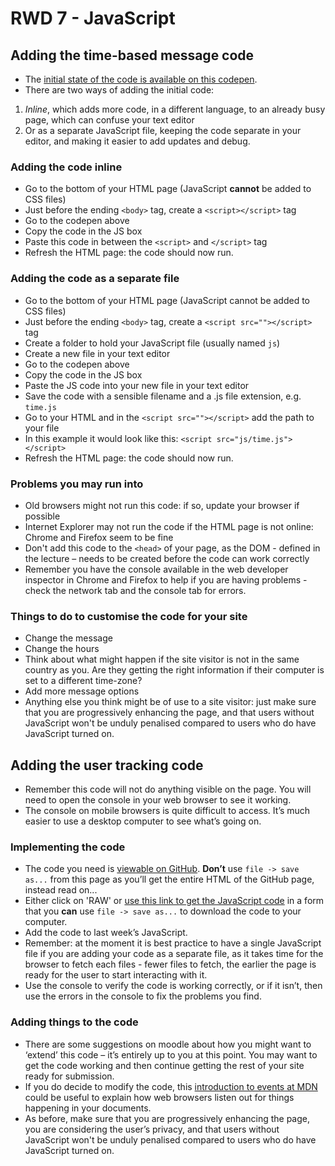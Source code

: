 # RWD 7 - JavaScript

## Adding the time-based message code

* The [initial state of the code is available on this codepen](https://codepen.io/wilsondmmu/pen/43ef68f25d5275d02fa51d9e0298b419).
* There are two ways of adding the initial code:
1. *Inline*, which adds more code, in a different language, to an already busy page, which can confuse your text editor
2. Or as a separate JavaScript file, keeping the code separate in your editor, and making it easier to add updates and debug.

### Adding the code inline

* Go to the bottom of your HTML page (JavaScript **cannot** be added to CSS files)
* Just before the ending `<body>` tag, create a `<script></script>` tag
* Go to the codepen above
* Copy the code in the JS box
* Paste this code in between the `<script>` and `</script>` tag
* Refresh the HTML page: the code should now run.

### Adding the code as a separate file

* Go to the bottom of your HTML page (JavaScript cannot be added to CSS files)
* Just before the ending `<body>` tag, create a `<script src=""></script>` tag
* Create a folder to hold your JavaScript file (usually named `js`)
* Create a new file in your text editor
* Go to the codepen above
* Copy the code in the JS box
* Paste the JS code into your new file in your text editor
* Save the code with a sensible filename and a .js file extension, e.g. `time.js`
* Go to your HTML and in the `<script src=""></script>` add the path to your file
* In this example it would look like this: `<script src="js/time.js"></script>`
* Refresh the HTML page: the code should now run.

### Problems you may run into

* Old browsers might not run this code: if so, update your browser if possible
* Internet Explorer may not run the code if the HTML page is not online: Chrome and Firefox seem to be fine
* Don't add this code to the `<head>` of your page, as the DOM - defined in the lecture – needs to be created before the code can work correctly
* Remember you have the console available in the web developer inspector in Chrome and Firefox to help if you are having problems - check the network tab and the console tab for errors.

### Things to do to customise the code for your site

* Change the message
* Change the hours
* Think about what might happen if the site visitor is not in the same country as you. Are they getting the right information if their computer is set to a different time-zone?
* Add more message options
* Anything else you think might be of use to a site visitor: just make sure that you are progressively enhancing the page, and that users without JavaScript won't be unduly penalised compared to users who do have JavaScript turned on.


## Adding the user tracking code


* Remember this code will not do anything visible on the page. You will need to open the console in your web browser to see it working.
* The console on mobile browsers is quite difficult to access. It’s much easier to use a desktop computer to see what’s going on.

### Implementing the code

* The code you need is [viewable on GitHub](https://github.com/mmu-webdesign/l4-IWD-web-term2/blob/master/tracker.js). **Don’t** use `file -> save as...` from this page as you’ll get the entire HTML of the GitHub page, instead read on...
* Either click on 'RAW' or [use this link to get the JavaScript code](https://raw.githubusercontent.com/mmu-webdesign/l4-IWD-web-term2/master/tracker.js) in a form that you **can** use `file -> save as...` to download the code to your computer.
* Add the code to last week’s JavaScript. 
* Remember: at the moment it is best practice to have a single JavaScript file if you are adding your code as a separate file, as it takes time for the browser to fetch each files - fewer files to fetch, the earlier the page is ready for the user to start interacting with it. 
* Use the console to verify the code is working correctly, or if it isn’t, then use the errors in the console to fix the problems you find.

### Adding things to the code

* There are some suggestions on moodle about how you might want to ‘extend’ this code – it’s entirely up to you at this point. You may want to get the code working and then continue getting the rest of your site ready for submission. 
* If you do decide to modify the code, this [introduction to events at MDN](https://developer.mozilla.org/en-US/docs/Learn/JavaScript/Building_blocks/Events) could be useful to explain how web browsers listen out for things happening in your documents.
* As before, make sure that you are progressively enhancing the page, you are considering the user’s privacy, and that users without JavaScript won't be unduly penalised compared to users who do have JavaScript turned on.



